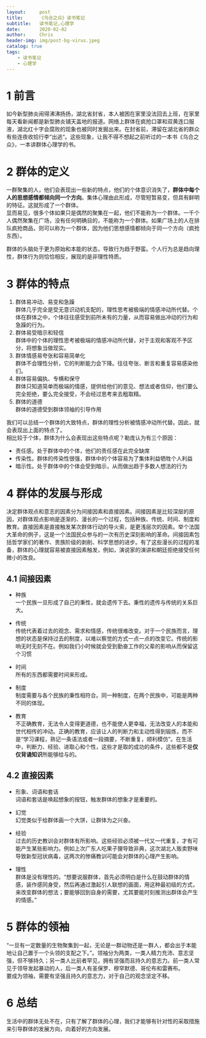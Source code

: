 ```yaml
---
layout:     post
title:      《乌合之众》读书笔记
subtitle:   读书笔记,心理学
date:       2020-02-02
author:     Chris
header-img: img/post-bg-virus.jpeg
catalog: true
tags:
    - 读书笔记
    - 心理学
---
```



# 1 前言
如今新型肺炎闹得沸沸扬扬，湖北省封省，本人被困在家里没法回去上班，在家里每天看新闻都是新型肺炎铺天盖地的报道。网络上群体在疯抢口罩和双黄连口服液，湖北红十字会腐败的现象也被同时发掘出来。在封省前，滞留在湖北省的群众有些连夜收拾行李“出逃“。这些现象，让我不得不想起之前听过的一本书《乌合之众》，一本讲群体心理学的书。   


# 2 群体的定义
一群聚集的人，他们会表现出一些新的特点，他们的个体意识消失了，**群体中每个人的思想感情都倾向同一个方向**。集体心理由此形成，尽管短暂易变，但具有鲜明的特征。这就形成了一个群体。   
显而易见，很多个体如果只是偶然的聚集在一起，他们不能称为一个群体。一千个人偶然聚集在广场，没有任何明确目的，不能称为一个群体。如果广场上的人在排队疯抢商品，则可以称为一个群体，因为他们思想感情都倾向于同一个方向（疯抢东西）。   

群体的头脑处于更为原始和本能的状态，导致行为趋于野蛮。个人行为总是趋向理性，群体行为则恰恰相反，展现的是非理性特质。

# 3 群体的特点

1. 群体易冲动、易变和急躁   
    群体几乎完全是受无意识动机支配的，理性思考被极端的情感冲动所代替。个体在群体之中，个体往往感受到前所未有的力量，从而容易做出冲动的行为和急躁的行为。
2. 群体易受暗示和轻信   
    群体中的个体的理性思考被极端的情感冲动所代替，对于主观和客观不予区分，将想象当做现实。
3. 群体情感易夸张和容易简单化   
    群体不会理性分析，它的判断能力会下降。往往夸张、断言和重复容易感染他们。   
4. 群体容易偏执、专横和保守   
    群体只知道简单而极端的情感，提供给他们的意见、想法或者信仰，他们要么完全拒绝，要么完全接受，不会经过思考来去粗取精。
5. 群体的道德   
    群体的道德受到群体领袖的引导作用

我们可以总结一个群体的大致特点，群体的理性分析被情感冲动所代替。因此，就会表现出上面的特点了。   
相比较于个体，群体为什么会表现出这些特点呢？勒庞认为有三个原因：   
* 责任感。处于群体中的个体，他们的责任感在此完全缺席   
* 传染性。群体的传染性很强，群体中的个体容易为了集体利益牺牲个人利益   
* 暗示性。处于群体中的个体会受到暗示，从而做出趋于多数人想法的行为   

# 4 群体的发展与形成
决定群体观点和意志的因素分为间接因素和直接因素。间接因素是比较深层的原因，对群体观点影响是逐渐的、漫长的一个过程，包括种族、传统、时间、制度和教育。直接因素是直接触发某次群体行动的导火索，是更浅层次的因素。举个法国大革命的例子，这是一个法国民众参与的一次有历史深刻影响的革命。间接因素包括哲学家们的著作、贵族阶级的剥削、科学思想的进步。有了这些漫长的过程的准备，群体的心理就容易被直接因素触发，例如，演说家的演讲和朝廷拒绝接受任何微小的改良。

## 4.1 间接因素

* 种族   
一个民族一旦形成了自己的秉性，就会遗传下去。秉性的遗传与传统的关系巨大。

* 传统   
传统代表着过去的观念、需求和情感，传统很难改变。对于一个民族而言，理想的状态是保持过去的制度，以难以察觉的方式一点一点的改变它。传统的影响无时无刻不在。例如我们小时候就会受到勤奋工作的父辈的影响从而保留这个习惯

* 时间   
所有的东西都需要时间来形成。

* 制度   
制度需要与各个民族的秉性相符合。同一种制度，在两个民族中，可能是两种不同的体现。

* 教育   
不正确教育，无法令人变得更道德，也不能使人更幸福，无法改变人的本能和世代相传的冲动。正确的教育，应该让人的判断力和主动性得到锻炼，而不是“学习课程，熟记一条语法或者一段摘要，不断重复，顺利模仿”。在生活中，判断力、经验、进取心和个性，这些才是取的成功的条件，这些都不是**仅仅背诵知识**所能够给与的。

## 4.2 直接因素

* 形象、词语和套话   
词语和套话是唤起想象的按钮，触发群体的想象才是重要的。

* 幻觉   
幻觉类似于给群体画一个大饼，让群体为之兴奋。

* 经验   
过去的历史教训会对群体有所影响。这些经验必须被一代又一代重复，才有可能产生某些影响力。例如上次广东人吃果子狸导致非典，这次湖北人贩卖野味导致新型冠状病毒，这两次的惨痛教训可能会对群体的心理产生影响。   
* 理性   
群体是没有理性的。“想要说服群体，首先必须明白是什么在鼓动群体的情感，装作感同身受，然后再通过激起引人联想的画面，用这种最初级的方式，来改变群体的想法；要能够回到自身的需要，尤其要能时刻推测出群体会产生的情感。”

# 5 群体的领袖
“一旦有一定数量的生物聚集到一起，无论是一群动物还是一群人，都会出于本能地让自己置于一个头领的支配之下。”。领袖分为两类，一类人精力充沛、意志坚强，但不够持久；另一类人比前者罕见，拥有坚强而且持久的意志力。前一类人常见于领导发起暴动的人，后一类人有圣保罗、穆罕默德、哥伦布和雷赛布。   
要成为领袖，需要有坚强且持久的意志力，对于自己的观念坚定不移。

# 6 总结
生活中的群体无处不在，只有了解了群体的心理，我们才能够有针对性的采取措施来引导群体的发展方向，向着好的方向发展。


